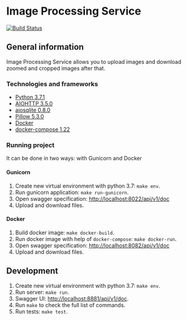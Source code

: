 # Image Processing Service
[![Build Status](https://cloud.drone.io/api/badges/ukrvassabi/svc-img-processing/status.svg)](https://cloud.drone.io/ukrvassabi/svc-img-processing)

## General information
Image Processing Service allows you to upload images and download zoomed and cropped images after that.  

### Technologies and frameworks
- [Python 3.7.1](https://www.python.org/downloads/release/python-371/)
- [AIOHTTP 3.5.0](https://docs.aiohttp.org/en/stable/)
- [aiosqlite 0.8.0](https://github.com/jreese/aiosqlite)
- [Pillow 5.3.0](https://pillow.readthedocs.io/en/5.3.x/)
- [Docker](https://www.docker.com/)
- [docker-compose 1.22](https://docs.docker.com/compose/)

### Running project
It can be done in two ways: with Gunicorn and Docker

#### Gunicorn
1. Create new virtual environment with python 3.7: `make env`.
1. Run gunicorn application: `make run-gunicorn`.
1. Open swagger specification: [http://localhost:8022/api/v1/doc](http://localhost:8022/api/v1/doc)
1. Upload and download files.

#### Docker
1. Build docker image: `make docker-build`.
1. Run docker image with help of `docker-compose`: `make docker-run`.
1. Open swagger specification: [http://localhost:8082/api/v1/doc](http://localhost:8082/api/v1/doc)
1. Upload and download files.


## Development
1. Create new virtual environment with python 3.7: `make env`.
1. Run server: `make run`.
1. Swagger UI: [http://localhost:8881/api/v1/doc](http://localhost:8881/api/v1/doc).
1. Run `make` to check the full list of commands.
1. Run tests: `make test`.
